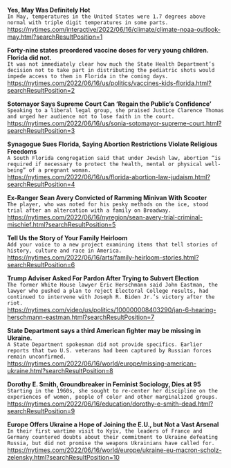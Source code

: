 **Yes, May Was Definitely Hot**\
`In May, temperatures in the United States were 1.7 degrees above normal with triple digit temperatures in some parts.`\
https://nytimes.com/interactive/2022/06/16/climate/climate-noaa-outlook-may.html?searchResultPosition=1

**Forty-nine states preordered vaccine doses for very young children. Florida did not.**\
`It was not immediately clear how much the State Health Department’s decision not to take part in distributing the pediatric shots would impede access to them in Florida in the coming days.`\
https://nytimes.com/2022/06/16/us/politics/vaccines-kids-florida.html?searchResultPosition=2

**Sotomayor Says Supreme Court Can ‘Regain the Public’s Confidence’**\
`Speaking to a liberal legal group, she praised Justice Clarence Thomas and urged her audience not to lose faith in the court.`\
https://nytimes.com/2022/06/16/us/sonia-sotomayor-supreme-court.html?searchResultPosition=3

**Synagogue Sues Florida, Saying Abortion Restrictions Violate Religious Freedoms**\
`A South Florida congregation said that under Jewish law, abortion “is required if necessary to protect the health, mental or physical well-being” of a pregnant woman.`\
https://nytimes.com/2022/06/16/us/florida-abortion-law-judaism.html?searchResultPosition=4

**Ex-Ranger Sean Avery Convicted of Ramming Minivan With Scooter**\
`The player, who was noted for his pesky methods on the ice, stood trial after an altercation with a family on Broadway.`\
https://nytimes.com/2022/06/16/nyregion/sean-avery-trial-criminal-mischief.html?searchResultPosition=5

**Tell Us the Story of Your Family Heirloom**\
`Add your voice to a new project examining items that tell stories of history, culture and race in America.`\
https://nytimes.com/2022/06/16/arts/family-heirloom-stories.html?searchResultPosition=6

**Trump Adviser Asked For Pardon After Trying to Subvert Election**\
`The former White House lawyer Eric Herschmann said John Eastman, the lawyer who pushed a plan to reject Electoral College results, had continued to intervene with Joseph R. Biden Jr.’s victory after the riot.`\
https://nytimes.com/video/us/politics/100000008403290/jan-6-hearing-herschmann-eastman.html?searchResultPosition=7

**State Department says a third American fighter may be missing in Ukraine.**\
`A State Department spokesman did not provide specifics. Earlier reports that two U.S. veterans had been captured by Russian forces remain unconfirmed.`\
https://nytimes.com/2022/06/16/world/europe/missing-american-ukraine.html?searchResultPosition=8

**Dorothy E. Smith, Groundbreaker in Feminist Sociology, Dies at 95**\
`Starting in the 1960s, she sought to re-center her discipline on the experiences of women, people of color and other marginalized groups.`\
https://nytimes.com/2022/06/16/education/dorothy-e-smith-dead.html?searchResultPosition=9

**Europe Offers Ukraine a Hope of Joining the E.U., but Not a Vast Arsenal**\
`In their first wartime visit to Kyiv, the leaders of France and Germany countered doubts about their commitment to Ukraine defeating Russia, but did not promise the weapons Ukrainians have called for.`\
https://nytimes.com/2022/06/16/world/europe/ukraine-eu-macron-scholz-zelensky.html?searchResultPosition=10

